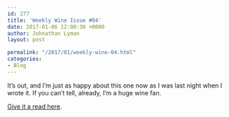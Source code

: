 ```yaml
---
id: 277
title: 'Weekly Wine Issue #04'
date: 2017-01-06 12:00:30 +0000
author: Johnathan Lyman
layout: post

permalink: "/2017/01/weekly-wine-04.html"
categories:
- Blog
---
```

<div class="kg-card-markdown"><p>It’s out, and I’m just as happy about this one now as I was last night when I wrote it. If you can’t tell, already, I’m a huge wine fan.</p><p><a href="http://weekly.wine/weeklywine/letters/weekly-wine-issue-004-the-whiteout-edition">Give it a read here</a>.</p></div>
